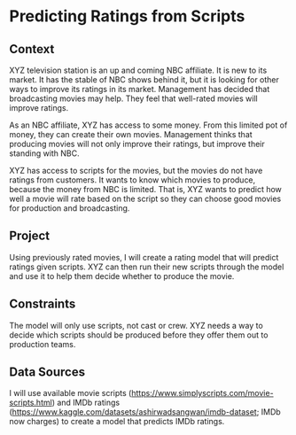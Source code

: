 # Predicting Ratings from Scripts
## Context
XYZ television station is an up and coming NBC affiliate. It is new to its market. It has the stable of NBC shows behind it, but it is looking for other ways to improve its ratings in its market. Management has decided that broadcasting movies may help. They feel that well-rated movies will improve ratings. 

As an NBC affiliate, XYZ has access to some money. From this limited pot of money, they can create their own movies. Management thinks that producing movies will not only improve their ratings, but improve their standing with NBC.

XYZ has access to scripts for the movies, but the movies do not have ratings from customers. It wants to know which movies to produce, because the money from NBC is limited. That is, XYZ wants to predict how well a movie will rate based on the script so they can choose good movies for production and broadcasting.

## Project
Using previously rated movies, I will create a rating model that will predict ratings given scripts. XYZ can then run their new scripts through the model and use it to help them decide whether to produce the movie. 

## Constraints
The model will only use scripts, not cast or crew. XYZ needs a way to decide which scripts should be produced before they offer them out to production teams.

## Data Sources
I will use available movie scripts (https://www.simplyscripts.com/movie-scripts.html) and IMDb ratings (https://www.kaggle.com/datasets/ashirwadsangwan/imdb-dataset; IMDb now charges) to create a model that predicts IMDb ratings. 





